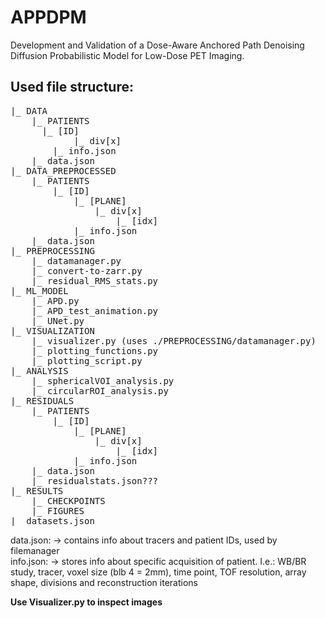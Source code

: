 # APPDPM
Development and Validation of a Dose-Aware Anchored Path Denoising Diffusion Probabilistic Model for Low-Dose PET
Imaging. 

## Used file structure:
<pre>
|_ DATA
    |_ PATIENTS
      |_ [ID]
            |_ div[x]
        |_ info.json
    |_ data.json
|_ DATA_PREPROCESSED
    |_ PATIENTS
        |_ [ID]
            |_ [PLANE]
                |_ div[x]
                    |_ [idx]
            |_ info.json
    |_ data.json
|_ PREPROCESSING
    |_ datamanager.py
    |_ convert-to-zarr.py
    |_ residual_RMS_stats.py
|_ ML_MODEL
    |_ APD.py
    |_ APD_test_animation.py
    |_ UNet.py
|_ VISUALIZATION
    |_ visualizer.py (uses ./PREPROCESSING/datamanager.py)
    |_ plotting_functions.py
    |_ plotting_script.py
|_ ANALYSIS
    |_ sphericalVOI_analysis.py
    |_ circularROI_analysis.py
|_ RESIDUALS
    |_ PATIENTS
        |_ [ID]
            |_ [PLANE]
                |_ div[x]
                    |_ [idx]
            |_ info.json
    |_ data.json
    |_ residualstats.json???
|_ RESULTS
    |_ CHECKPOINTS
    |_ FIGURES
|_ datasets.json
</pre>

data.json: -> contains info about tracers and patient IDs, used by filemanager <br>
info.json: -> stores info about specific acquisition of patient. I.e.: WB/BR study, tracer, voxel size (blb 4 = 2mm), time point, TOF resolution, array shape, divisions and reconstruction iterations 

**Use Visualizer.py to inspect images**
